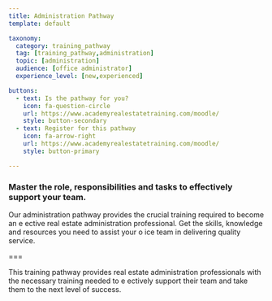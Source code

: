 ```yaml
---
title: Administration Pathway
template: default

taxonomy:
  category: training_pathway
  tag: [training_pathway,administration]
  topic: [administration]
  audience: [office administrator]
  experience_level: [new,experienced]

buttons:
  - text: Is the pathway for you?
    icon: fa-question-circle
    url: https://www.academyrealestatetraining.com/moodle/
    style: button-secondary
  - text: Register for this pathway
    icon: fa-arrow-right
    url: https://www.academyrealestatetraining.com/moodle/
    style: button-primary

---
```


### Master the role, responsibilities and tasks to effectively support your team.

Our administration pathway provides the crucial training required to become an e ective real estate administration professional. Get the skills, knowledge and resources you need to assist your o ice team in delivering quality service.

===

This training pathway provides real estate administration professionals with the necessary training needed to e ectively support their team and take them to the next level of success.
